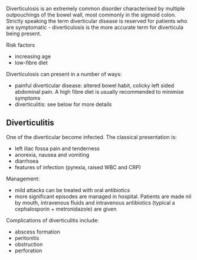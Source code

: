 Diverticulosis is an extremely common disorder characterised by multiple outpouchings of the bowel wall, most commonly in the sigmoid colon. Strictly speaking the term diverticular disease is reserved for patients who are symptomatic \- diverticulosis is the more accurate term for diverticula being present.  
  
Risk factors  
* increasing age
* low\-fibre diet

  
Diverticulosis can present in a number of ways:  
* painful diverticular disease: altered bowel habit, colicky left sided abdominal pain. A high fibre diet is usually recommended to minimise symptoms
* diverticulitis: see below for more details

  
Diverticulitis
--------------

  
One of the diverticular become infected. The classical presentation is:  
* left iliac fossa pain and tenderness
* anorexia, nausea and vomiting
* diarrhoea
* features of infection (pyrexia, raised WBC and CRP)

  
Management:  
* mild attacks can be treated with oral antibiotics
* more significant episodes are managed in hospital. Patients are made nil by mouth, intravenous fluids and intravenous antibiotics (typical a cephalosporin \+ metronidazole) are given

  
Complications of diverticulitis include:  
* abscess formation
* peritonitis
* obstruction
* perforation
